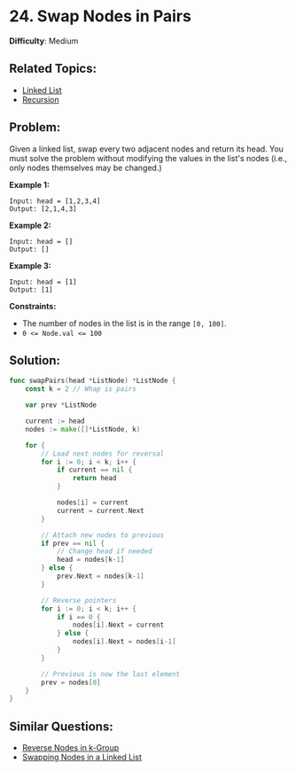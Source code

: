 # 24. Swap Nodes in Pairs

**Difficulty**: Medium

## Related Topics:

- [Linked List](https://leetcode.com/tag/linked-list/)
- [Recursion](https://leetcode.com/tag/recursion/)

## Problem:

Given a linked list, swap every two adjacent nodes and return its head. You must solve the problem without modifying the values in the list's nodes (i.e., only nodes themselves may be changed.)

**Example 1:**

```
Input: head = [1,2,3,4]
Output: [2,1,4,3]
```

**Example 2:**

```
Input: head = []
Output: []
```

**Example 3:**

```
Input: head = [1]
Output: [1]
```

**Constraints:**

- The number of nodes in the list is in the range `[0, 100]`.
- `0 <= Node.val <= 100`

## Solution:

```go
func swapPairs(head *ListNode) *ListNode {
	const k = 2 // Whap is pairs

	var prev *ListNode

	current := head
	nodes := make([]*ListNode, k)

	for {
		// Load next nodes for reversal
		for i := 0; i < k; i++ {
			if current == nil {
				return head
			}

			nodes[i] = current
			current = current.Next
		}

		// Attach new nodes to previous
		if prev == nil {
			// Change head if needed
			head = nodes[k-1]
		} else {
			prev.Next = nodes[k-1]
		}

		// Reverse pointers
		for i := 0; i < k; i++ {
			if i == 0 {
				nodes[i].Next = current
			} else {
				nodes[i].Next = nodes[i-1]
			}
		}

		// Previous is now the last element
		prev = nodes[0]
	}
}
```

## Similar Questions:

- [Reverse Nodes in k-Group](https://github.com/ju-popov/leetcode.com/tree/main/problems/reverse-nodes-in-k-group/)
- [Swapping Nodes in a Linked List](https://github.com/ju-popov/leetcode.com/tree/main/problems/swapping-nodes-in-a-linked-list/)
